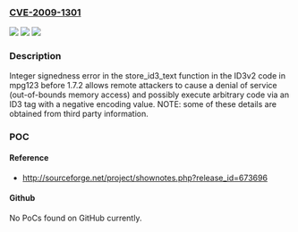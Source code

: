 ### [CVE-2009-1301](https://cve.mitre.org/cgi-bin/cvename.cgi?name=CVE-2009-1301)
![](https://img.shields.io/static/v1?label=Product&message=n%2Fa&color=blue)
![](https://img.shields.io/static/v1?label=Version&message=n%2Fa&color=blue)
![](https://img.shields.io/static/v1?label=Vulnerability&message=n%2Fa&color=brighgreen)

### Description

Integer signedness error in the store_id3_text function in the ID3v2 code in mpg123 before 1.7.2 allows remote attackers to cause a denial of service (out-of-bounds memory access) and possibly execute arbitrary code via an ID3 tag with a negative encoding value.  NOTE: some of these details are obtained from third party information.

### POC

#### Reference
- http://sourceforge.net/project/shownotes.php?release_id=673696

#### Github
No PoCs found on GitHub currently.

